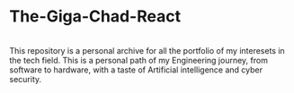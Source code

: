 # The-Giga-Chad-React
<br/>
This repository is a personal archive for all the portfolio of my interesets in the tech field. This is a personal path of my Engineering journey, from software to hardware, with a taste of Artificial intelligence and cyber security. 
